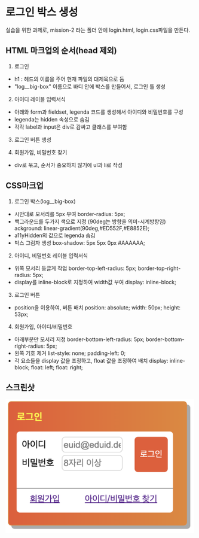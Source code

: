 
# 로그인 박스 생성
실습을 위한 과제로, mission-2 라는 폴더 안에 login.html, login.css파일을 만든다.

## HTML 마크업의 순서(head 제외)


1. 로그인
- h1 : 헤드의 이름을 주어 현재 파일의 대제목으로 둠
- "log__big-box" 이름으로 바디 안에 박스를 만들어서, 로그인 틀 생성

2. 아이디 레이블 입력서식
- 아래와 form과 fieldset, legenda 코드를 생성해서 아이디와 비밀번호를 구성
- legenda는 hidden 속성으로 숨김
- 각각 label과 input은 div로 감싸고 클래스를 부여함

3. 로그인 버튼 생성

4. 회원가입, 비밀번호 찾기
- div로 묶고, 순서가 중요하지 않기에 ul과 li로 작성


## CSS마크업


1. 로그인 박스(log__big-box)
- 시안대로 모서리를 5px 부여 
  border-radius: 5px;
- 백그라운드를 두가지 색으로 지정 (90deg는 방향을 의미-시계방향임)
  ackground: linear-gradient(90deg,#ED552F,#E8852E); 
- a11yHidden의 값으로 legenda 숨김
- 박스 그림자 생성
  box-shadow: 5px 5px 0px #AAAAAA;

2. 아이디, 비밀번호 레이블 입력서식
- 위쪽 모서리 둥글게 작업
  border-top-left-radius: 5px;
  border-top-right-radius: 5px;
- display를 inline-block로 지정하여 width값 부여
  display: inline-block;

3. 로그인 버튼
- position을 이용하여, 버튼 배치
  position: absolute;
  width: 50px;
  height: 53px;

4. 회원가입, 아이디/비밀번호
- 아래부분만 모서리 지정
  border-bottom-left-radius: 5px;
  border-bottom-right-radius: 5px;
- 왼쪽 기호 제거
  list-style: none;
  padding-left: 0;
- 각 요소들을 display 값을 조정하고, float 값을 조정하여 배치
  display: inline-block;
  float: left;
  float: right;


## 스크린샷
![image](./%EC%8A%A4%ED%81%AC%EB%A6%B0%EC%83%B7.png)
